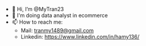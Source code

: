 - 👋 Hi, I’m @MyTran23
- 👀 I'm doing data analyst in ecommerce
- 📫 How to reach me:
  * Mail: tranmy1489@gmail.com
  * Linkedin: https://www.linkedin.com/in/hamy136/
<!---
MyTran23/MyTran23 is a ✨ special ✨ repository because its `README.md` (this file) appears on your GitHub profile.
You can click the Preview link to take a look at your changes.
--->

